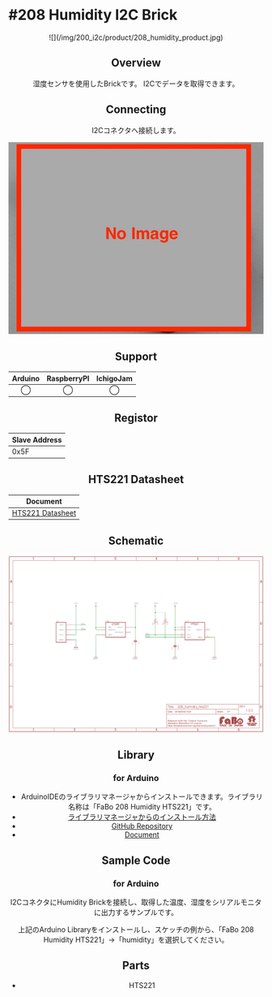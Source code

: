 # #208 Humidity I2C Brick

<center>![](/img/200_i2c/product/208_humidity_product.jpg)
<!--COLORME-->

## Overview
湿度センサを使用したBrickです。
I2Cでデータを取得できます。

## Connecting
I2Cコネクタへ接続します。

![](/img/200_i2c/connect/208_humidity_connect.jpg)

## Support
|Arduino|RaspberryPI|IchigoJam|
|:--:|:--:|:--:|
|◯|◯|◯|

## Registor
| Slave Address |
| -- |
| 0x5F |

## HTS221 Datasheet
| Document |
| -- |
| [HTS221 Datasheet](http://www2.st.com/content/ccc/resource/technical/document/datasheet/4d/9a/9c/ad/25/07/42/34/DM00116291.pdf/files/DM00116291.pdf/jcr:content/translations/en.DM00116291.pdf) |

## Schematic
![](/img/200_i2c/schematic/208_humidity_schematic.png)

## Library
### for Arduino
- ArduinoIDEのライブラリマネージャからインストールできます。ライブラリ名称は「FaBo 208 Humidity HTS221」です。
- [ライブラリマネージャからのインストール方法](http://fabo.io/library_install.html)
- [GitHub Repository](https://github.com/FaBoPlatform/FaBoHumidity-HTS221-Library)
- [Document](http://fabo.io/doxygen/FaBoHumidity-HTS221-Library/)

## Sample Code
### for Arduino
I2CコネクタにHumidity Brickを接続し、取得した温度、湿度をシリアルモニタに出力するサンプルです。

上記のArduino Libraryをインストールし、スケッチの例から、「FaBo 208 Humidity HTS221」→「humidity」を選択してください。


## Parts
- HTS221
